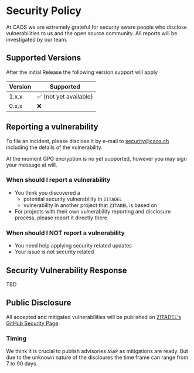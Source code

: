 # Security Policy

At CAOS we are extremely grateful for security aware people who disclose vulnerabilities to us and the open source community. All reports will be investigated by our team.

## Supported Versions

After the initial Release the following version support will apply

| Version | Supported                               |
| ------- | ------------------                      |
| 1.x.x   | :white_check_mark: (not yet available)  |
| 0.x.x   | :x:                                     |

## Reporting a vulnerability

To file an incident, please disclose it by e-mail to security@caos.ch including the  details of the vulnerability.

At the moment GPG encryption is no yet supported, however you may sign your message at will.

### When should I report a vulnerability

* You think you discovered a
  * potential security vulnerability in `ZITADEL`
  * vulnerability in another project that `ZITADEL` is based on
* For projects with their own vulnerability reporting and disclosure process, please report it directly there

### When should I NOT report a vulnerability

* You need help applying security related updates
* Your issue is not security related

## Security Vulnerability Response

TBD

## Public Disclosure

All accepted and mitigated vulnerabilities will be published on [ZITADEL's GitHub Security Page](https://github.com/caos/zitadel/security/advisories).

### Timing

We think it is crucial to publish advisories `ASAP` as mitigations are ready. But due to the unknown nature of the discloures the time frame can range from 7 to 90 days.

